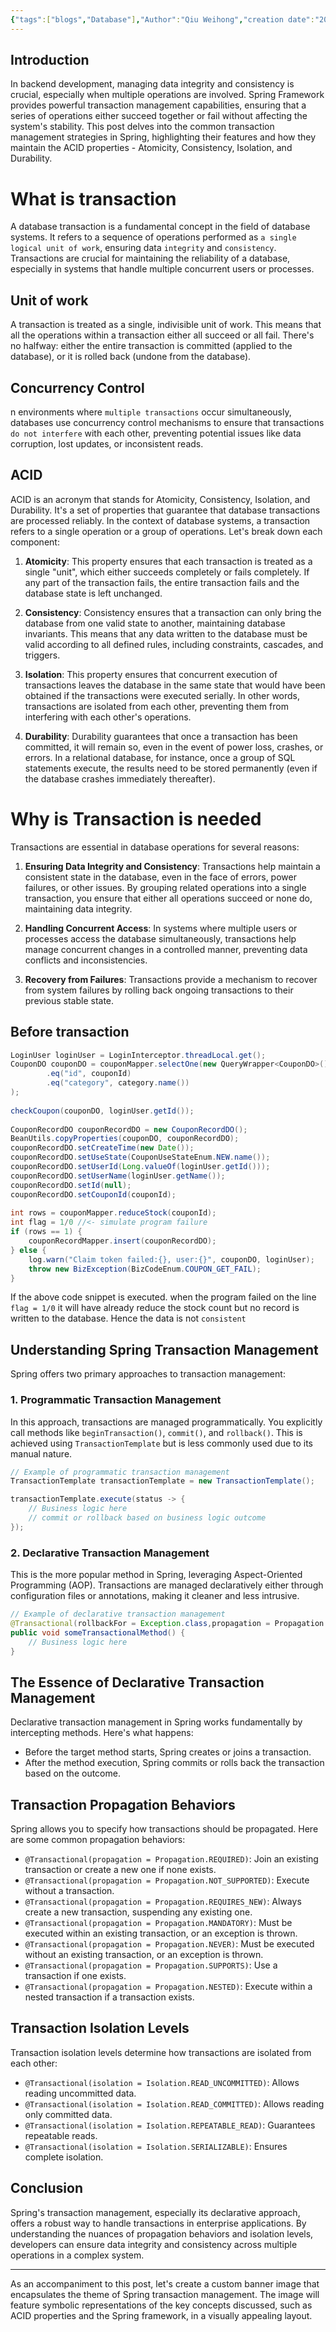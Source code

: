 ```yaml
---
{"tags":["blogs","Database"],"Author":"Qiu Weihong","creation date":"2023-11-12 20:18","modification date":"Sunday 12th November 2023 20:18:33","publish":null,"priority":null,"topics":["Backend Essential"],"banner":null,"dg-publish":true,"permalink":"/blogs/backend-development-essentials/a-guide-to-database-transaction/","dgPassFrontmatter":true,"created":"2023-11-12T20:18:33.124+08:00","updated":"2023-11-12T20:35:13.022+08:00"}
---
```



## Introduction

In backend development, managing data integrity and consistency is crucial, especially when multiple operations are involved. Spring Framework provides powerful transaction management capabilities, ensuring that a series of operations either succeed together or fail without affecting the system's stability. This post delves into the common transaction management strategies in Spring, highlighting their features and how they maintain the ACID properties - Atomicity, Consistency, Isolation, and Durability.

# What is transaction
A database transaction is a fundamental concept in the field of database systems. It refers to a sequence of operations performed as `a single logical unit of work`, ensuring data `integrity` and `consistency`. Transactions are crucial for maintaining the reliability of a database, especially in systems that handle multiple concurrent users or processes.
## Unit of work
A transaction is treated as a single, indivisible unit of work. This means that all the operations within a transaction either all succeed or all fail. There's no halfway: either the entire transaction is committed (applied to the database), or it is rolled back (undone from the database).

## Concurrency Control
n environments where `multiple transactions` occur simultaneously, databases use concurrency control mechanisms to ensure that transactions `do not interfere` with each other, preventing potential issues like data corruption, lost updates, or inconsistent reads.
## ACID
ACID is an acronym that stands for Atomicity, Consistency, Isolation, and Durability. It's a set of properties that guarantee that database transactions are processed reliably. In the context of database systems, a transaction refers to a single operation or a group of operations. Let's break down each component:

1. **Atomicity**: This property ensures that each transaction is treated as a single "unit", which either succeeds completely or fails completely. If any part of the transaction fails, the entire transaction fails and the database state is left unchanged.
    
2. **Consistency**: Consistency ensures that a transaction can only bring the database from one valid state to another, maintaining database invariants. This means that any data written to the database must be valid according to all defined rules, including constraints, cascades, and triggers.
    
3. **Isolation**: This property ensures that concurrent execution of transactions leaves the database in the same state that would have been obtained if the transactions were executed serially. In other words, transactions are isolated from each other, preventing them from interfering with each other's operations.
    
4. **Durability**: Durability guarantees that once a transaction has been committed, it will remain so, even in the event of power loss, crashes, or errors. In a relational database, for instance, once a group of SQL statements execute, the results need to be stored permanently (even if the database crashes immediately thereafter).
# Why is Transaction is needed
Transactions are essential in database operations for several reasons:

1. **Ensuring Data Integrity and Consistency**: Transactions help maintain a consistent state in the database, even in the face of errors, power failures, or other issues. By grouping related operations into a single transaction, you ensure that either all operations succeed or none do, maintaining data integrity.
    
2. **Handling Concurrent Access**: In systems where multiple users or processes access the database simultaneously, transactions help manage concurrent changes in a controlled manner, preventing data conflicts and inconsistencies.
    
3. **Recovery from Failures**: Transactions provide a mechanism to recover from system failures by rolling back ongoing transactions to their previous stable state.
## Before transaction
```java
LoginUser loginUser = LoginInterceptor.threadLocal.get();  
CouponDO couponDO = couponMapper.selectOne(new QueryWrapper<CouponDO>()  
        .eq("id", couponId)  
        .eq("category", category.name())  
);  
  
checkCoupon(couponDO, loginUser.getId());  
  
CouponRecordDO couponRecordDO = new CouponRecordDO();  
BeanUtils.copyProperties(couponDO, couponRecordDO);  
couponRecordDO.setCreateTime(new Date());  
couponRecordDO.setUseState(CouponUseStateEnum.NEW.name());  
couponRecordDO.setUserId(Long.valueOf(loginUser.getId()));  
couponRecordDO.setUserName(loginUser.getName());  
couponRecordDO.setId(null);  
couponRecordDO.setCouponId(couponId);  
  
int rows = couponMapper.reduceStock(couponId);  
int flag = 1/0 //<- simulate program failure
if (rows == 1) {  
    couponRecordMapper.insert(couponRecordDO);  
} else {  
    log.warn("Claim token failed:{}, user:{}", couponDO, loginUser);  
    throw new BizException(BizCodeEnum.COUPON_GET_FAIL);  
}
```
If the above code snippet is executed. when the program failed on the line `flag = 1/0` it will have already reduce the stock count but no record is written to the database. Hence the data is not `consistent`


## Understanding Spring Transaction Management

Spring offers two primary approaches to transaction management:

### 1. **Programmatic Transaction Management**

In this approach, transactions are managed programmatically. You explicitly call methods like `beginTransaction()`, `commit()`, and `rollback()`. This is achieved using `TransactionTemplate` but is less commonly used due to its manual nature.

```java
// Example of programmatic transaction management
TransactionTemplate transactionTemplate = new TransactionTemplate();

transactionTemplate.execute(status -> {
    // Business logic here
    // commit or rollback based on business logic outcome
});
```

### 2. **Declarative Transaction Management**

This is the more popular method in Spring, leveraging Aspect-Oriented Programming (AOP). Transactions are managed declaratively either through configuration files or annotations, making it cleaner and less intrusive.

```java
// Example of declarative transaction management
@Transactional(rollbackFor = Exception.class,propagation = Propagation.REQUIRED)
public void someTransactionalMethod() {
    // Business logic here
}
```

## The Essence of Declarative Transaction Management

Declarative transaction management in Spring works fundamentally by intercepting methods. Here's what happens:

- Before the target method starts, Spring creates or joins a transaction.
- After the method execution, Spring commits or rolls back the transaction based on the outcome.

## Transaction Propagation Behaviors

Spring allows you to specify how transactions should be propagated. Here are some common propagation behaviors:

- `@Transactional(propagation = Propagation.REQUIRED)`: Join an existing transaction or create a new one if none exists.
- `@Transactional(propagation = Propagation.NOT_SUPPORTED)`: Execute without a transaction.
- `@Transactional(propagation = Propagation.REQUIRES_NEW)`: Always create a new transaction, suspending any existing one.
- `@Transactional(propagation = Propagation.MANDATORY)`: Must be executed within an existing transaction, or an exception is thrown.
- `@Transactional(propagation = Propagation.NEVER)`: Must be executed without an existing transaction, or an exception is thrown.
- `@Transactional(propagation = Propagation.SUPPORTS)`: Use a transaction if one exists.
- `@Transactional(propagation = Propagation.NESTED)`: Execute within a nested transaction if a transaction exists.

## Transaction Isolation Levels

Transaction isolation levels determine how transactions are isolated from each other:

- `@Transactional(isolation = Isolation.READ_UNCOMMITTED)`: Allows reading uncommitted data.
- `@Transactional(isolation = Isolation.READ_COMMITTED)`: Allows reading only committed data.
- `@Transactional(isolation = Isolation.REPEATABLE_READ)`: Guarantees repeatable reads.
- `@Transactional(isolation = Isolation.SERIALIZABLE)`: Ensures complete isolation.

## Conclusion

Spring's transaction management, especially its declarative approach, offers a robust way to handle transactions in enterprise applications. By understanding the nuances of propagation behaviors and isolation levels, developers can ensure data integrity and consistency across multiple operations in a complex system.

---

As an accompaniment to this post, let's create a custom banner image that encapsulates the theme of Spring transaction management. The image will feature symbolic representations of the key concepts discussed, such as ACID properties and the Spring framework, in a visually appealing layout.